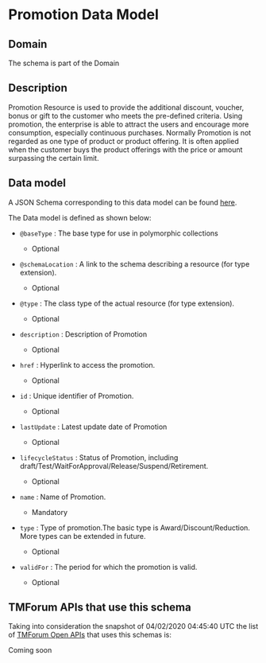 # Promotion Data Model

## Domain

The  schema is part of the  Domain

## Description

Promotion Resource is used to provide the additional discount, voucher, bonus or gift to the customer who meets the pre-defined criteria. Using promotion, the enterprise is able to attract the users and encourage more consumption, especially continuous purchases.   Normally Promotion is not regarded as one type of product or product offering. It is often applied when the customer buys the product offerings with the price or amount surpassing the certain limit.

## Data model

A JSON Schema corresponding to this data model can be found
[here](https://github.com/tmforum-rand/schemas/blob/candidates/Product/Promotion.schema.json).

The Data model is defined as shown below:
- `@baseType` : The base type for use in polymorphic collections

  - Optional

- `@schemaLocation` : A link to the schema describing a resource (for type extension).

  - Optional

- `@type` : The class type of the actual resource (for type extension).

  - Optional

- `description` : Description of Promotion

  - Optional

- `href` : Hyperlink to access the promotion.

  - Optional

- `id` : Unique identifier of Promotion.

  - Optional

- `lastUpdate` : Latest update date of Promotion

  - Optional

- `lifecycleStatus` : Status of Promotion, including draft/Test/WaitForApproval/Release/Suspend/Retirement.

  - Optional

- `name` : Name of Promotion.

  - Mandatory

- `type` : Type of promotion.The basic type is Award/Discount/Reduction. More types can be extended in future.

  - Optional

- `validFor` : The period for which the promotion is valid.

  - Optional





## TMForum APIs that use this schema

Taking into consideration the snapshot of 04/02/2020 04:45:40 UTC the list of [TMForum Open APIs](https://www.tmforum.org/open-apis/) that uses this schemas is:

Coming soon